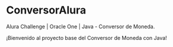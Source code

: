 # ConversorAlura
Alura Challenge | Oracle One | Java - Conversor de Moneda.

¡Bienvenido al proyecto base del Conversor de Moneda con Java!
